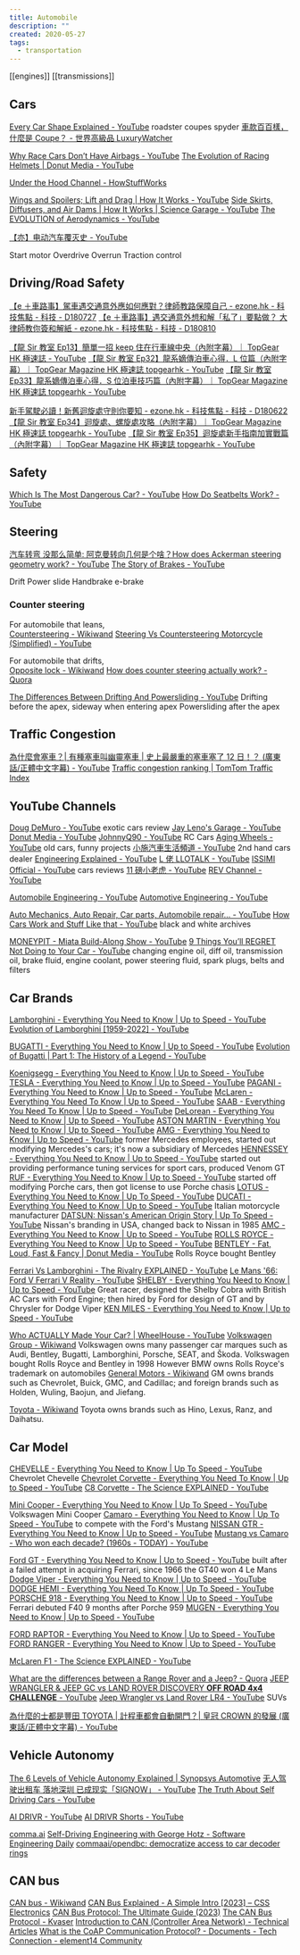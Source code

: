 ```yaml
---
title: Automobile
description: ""
created: 2020-05-27
tags:
  - transportation
---
```


[[engines]]
[[transmissions]]

## Cars

[Every Car Shape Explained - YouTube](https://www.youtube.com/watch?v=UmoGULPLPOc)
roadster
coupes
spyder
[車款百百樣，什麼是 Coupe？ - 世界高級品 LuxuryWatcher](https://www.luxurywatcher.com/zh-Hant/article/24316)

[Why Race Cars Don’t Have Airbags - YouTube](https://www.youtube.com/watch?v=c0qbw_AGCkw)
[The Evolution of Racing Helmets | Donut Media - YouTube](https://www.youtube.com/watch?v=l-tNQiZgOuI)

[Under the Hood Channel - HowStuffWorks](http://auto.howstuffworks.com/under-the-hood-channel.htm)

[Wings and Spoilers; Lift and Drag | How It Works - YouTube](https://www.youtube.com/watch?v=AXjiThF1LXU)
[Side Skirts, Diffusers, and Air Dams | How It Works | Science Garage - YouTube](https://www.youtube.com/watch?v=Woq-nl9QyfQ)
[The EVOLUTION of Aerodynamics - YouTube](https://www.youtube.com/watch?v=OnUFE0Uqd80)

[【亦】电动汽车覆灭史 - YouTube](https://www.youtube.com/watch?v=g6cWaOqIguo)

Start motor
Overdrive
Overrun
Traction control

## Driving/Road Safety

[【e ＋車路事】駕車遇交通意外應如何應對？律師教路保障自己 - ezone.hk - 科技焦點 - 科技 - D180727](https://ezone.ulifestyle.com.hk/article/2124744/【e＋車路事】駕車遇交通意外應如何應對？律師教路保障自己)
[【e ＋車路事】遇交通意外想和解「私了」要點做？ 大律師教你簽和解紙 - ezone.hk - 科技焦點 - 科技 - D180810](https://ezone.ulifestyle.com.hk/article/2125126/【e＋車路事】遇交通意外想和解「私了」要點做？%20大律師教你簽和解紙!)

[【龍 Sir 教室 Ep13】簡單一招 keep 住在行車線中央（內附字幕）｜ TopGear HK 極速誌 - YouTube](https://www.youtube.com/watch?v=B0zvlv9bemQ)
[【龍 Sir 教室 Ep32】龍系嫡傳泊車心得．L 位篇（內附字幕）｜ TopGear Magazine HK 極速誌 topgearhk - YouTube](https://www.youtube.com/watch?v=Qv2s2QR96Lo)
[【龍 Sir 教室 Ep33】龍系嫡傳泊車心得．S 位泊車技巧篇（內附字幕）｜ TopGear Magazine HK 極速誌 topgearhk - YouTube](https://www.youtube.com/watch?v=S0HxJ92E0oU)

[新手駕駛必讀！新舊迴旋處守則你要知 - ezone.hk - 科技焦點 - 科技 - D180622](https://ezone.ulifestyle.com.hk/article/2100334/新手駕駛必讀！新舊迴旋處守則你要知)
[【龍 Sir 教室 Ep34】迴旋處、螺旋處攻略（內附字幕）｜ TopGear Magazine HK 極速誌 topgearhk - YouTube](https://www.youtube.com/watch?v=SizKyh9Njyk)
[【龍 Sir 教室 Ep35】迴旋處新手指南加實戰篇（內附字幕）｜ TopGear Magazine HK 極速誌 topgearhk - YouTube](https://www.youtube.com/watch?v=tmfbVL5mrW4)

## Safety

[Which Is The Most Dangerous Car? - YouTube](https://www.youtube.com/watch?v=dmPvGi4s9bg)
[How Do Seatbelts Work? - YouTube](https://www.youtube.com/watch?v=n3ncfcGMo50)

## Steering

[汽车转弯 没那么简单: 阿克曼转向几何是个啥？How does Ackerman steering geometry work? - YouTube](https://www.youtube.com/watch?v=8AimxDPWKcM)
[The Story of Brakes - YouTube](https://www.youtube.com/watch?v=Z-F3NDGeu2s)

Drift
Power slide
Handbrake
e-brake

### Counter steering

For automobile that leans,  
[Countersteering - Wikiwand](https://www.wikiwand.com/en/Countersteering)
[Steering Vs Countersteering Motorcycle (Simplified) - YouTube](https://www.youtube.com/watch?v=K7YyV92Er8Y)

For automobile that drifts,  
[Opposite lock - Wikiwand](https://www.wikiwand.com/en/Opposite_lock)
[How does counter steering actually work? - Quora](https://www.quora.com/How-does-counter-steering-actually-work)

[The Differences Between Drifting And Powersliding - YouTube](https://www.youtube.com/watch?v=p-0iWdUtiug)
Drifting before the apex, sideway when entering apex
Powersliding after the apex

## Traffic Congestion

[為什麼會塞車？| 有種塞車叫幽靈塞車 | 史上最嚴重的塞車塞了 12 日！？ (廣東話/正體中文字幕) - YouTube](https://www.youtube.com/watch?v=gypL2TZzL50)
[Traffic congestion ranking | TomTom Traffic Index](https://www.tomtom.com/en_gb/traffic-index/ranking/)

## YouTube Channels

[Doug DeMuro - YouTube](https://www.youtube.com/channel/UCsqjHFMB_JYTaEnf_vmTNqg) exotic cars review
[Jay Leno's Garage - YouTube](https://www.youtube.com/user/JayLenosGarage)
[Donut Media - YouTube](https://www.youtube.com/channel/UCL6JmiMXKoXS6bpP1D3bk8g)
[JohnnyQ90 - YouTube](https://www.youtube.com/channel/UCfCKUsN2HmXfjiOJc7z7xBw) RC Cars
[Aging Wheels - YouTube](https://www.youtube.com/user/agingwheels) old cars, funny projects
[小施汽車生活頻道 - YouTube](https://www.youtube.com/channel/UCee8oHYP2XfJRAChLjq-x5g) 2nd hand cars dealer
[Engineering Explained - YouTube](https://www.youtube.com/user/EngineeringExplained)
[L 佬 LLOTALK - YouTube](https://www.youtube.com/channel/UCmJlEhw5Z37BMo2w23YRasA)
[ISSIMI Official - YouTube](https://www.youtube.com/c/ISSIMIOfficial/) cars reviews
[11 磅小老虎 - YouTube](https://www.youtube.com/channel/UCEuW4cFBWFPrZ898D9rgrhw/featured)
[REV Channel - YouTube](https://www.youtube.com/c/REVChannelhk)

[Automobile Engineering - YouTube](https://www.youtube.com/playlist?list=PLuUdFsbOK_8rJsh_osoqVKfIRUkb8-rOg)
[Automotive Engineering - YouTube](https://www.youtube.com/playlist?list=PLpw4kOpfNU9bTCpLAf2mM-SpjpcKpnnPu)

[Auto Mechanics, Auto Repair, Car parts, Automobile repair... - YouTube](https://www.youtube.com/playlist?list=PLCED11EACAE477F6C)
[How Cars Work and Stuff Like that - YouTube](https://www.youtube.com/playlist?list=PLI7lqC4ZBnInJOAwogQJtSq4UQu69Pjj4) black and white archives

[MONEYPIT - Miata Build-Along Show - YouTube](https://www.youtube.com/playlist?list=PLFl907chpCa4WmBZlSv2FfWTiFAwvUeT6)
[9 Things You’ll REGRET Not Doing to Your Car - YouTube](https://www.youtube.com/watch?v=WBxqiUhadyY) changing engine oil, diff oil, transmission oil, brake fluid, engine coolant, power steering fluid, spark plugs, belts and filters

## Car Brands

[Lamborghini - Everything You Need to Know | Up to Speed - YouTube](https://www.youtube.com/watch?v=kvCHcrzLL8I)
[Evolution of Lamborghini [1959-2022] - YouTube](https://www.youtube.com/watch?v=hkspsIwUAZU)

[BUGATTI - Everything You Need to Know | Up to Speed - YouTube](https://www.youtube.com/watch?v=WcgFiDGJDD0)
[Evolution of Bugatti | Part 1: The History of a Legend - YouTube](https://www.youtube.com/watch?v=869o7z1X2B0)

[Koenigsegg - Everything You Need to Know | Up to Speed - YouTube](https://www.youtube.com/watch?v=x5wvr5wlJdI)
[TESLA - Everything You Need to Know | Up to Speed - YouTube](https://www.youtube.com/watch?v=b1gIqVsRoaw)
[PAGANI - Everything You Need to Know | Up to Speed - YouTube](https://www.youtube.com/watch?v=gVmV3vf6lbg)
[McLaren - Everything You Need To Know | Up to Speed - YouTube](https://www.youtube.com/watch?v=nvJHZ6x31hk)
[SAAB - Everything You Need To Know | Up to Speed - YouTube](https://www.youtube.com/watch?v=s4lwmd9lKfQ)
[DeLorean - Everything You Need to Know | Up to Speed - YouTube](https://www.youtube.com/watch?v=dZwpPs47DIU)
[ASTON MARTIN - Everything You Need to Know | Up to Speed - YouTube](https://www.youtube.com/watch?v=32SxD9cdKoY)
[AMG - Everything You Need to Know | Up to Speed - YouTube](https://www.youtube.com/watch?v=U8YjuAMb6e0) former Mercedes employees, started out modifying Mercedes's cars; it's now a subsidiary of Mercedes
[HENNESSEY - Everything You Need to Know | Up to Speed - YouTube](https://www.youtube.com/watch?v=ReUE7rUVgQA) started out providing performance tuning services for sport cars, produced Venom GT
[RUF - Everything You Need to Know | Up to Speed - YouTube](https://www.youtube.com/watch?v=moizw9T7sSQ) started off modifying Porche cars, then got license to use Porche chasis
[LOTUS - Everything You Need to Know | Up To Speed - YouTube](https://www.youtube.com/watch?v=e3EfNfE8pCU)
[DUCATI - Everything You Need to Know | Up to Speed - YouTube](https://www.youtube.com/watch?v=kQKIuMWIIjA) Italian motorcycle manufacturer
[DATSUN: Nissan's American Origin Story | Up To Speed - YouTube](https://www.youtube.com/watch?v=soKeg_3PGeI) Nissan's branding in USA, changed back to Nissan in 1985
[AMC - Everything You Need to Know | Up to Speed - YouTube](https://www.youtube.com/watch?v=_lbjGtYJ9zw)
[ROLLS ROYCE - Everything You Need to Know | Up to Speed - YouTube](https://www.youtube.com/watch?v=cPn_M0m-_xg)
[BENTLEY - Fat, Loud, Fast & Fancy | Donut Media - YouTube](https://www.youtube.com/watch?v=hkwvOP6AxLo) Rolls Royce bought Bentley

[Ferrari Vs Lamborghini - The Rivalry EXPLAINED - YouTube](https://www.youtube.com/watch?v=e90dZUUSG-M)
[Le Mans '66: Ford V Ferrari V Reality - YouTube](https://www.youtube.com/watch?v=eYVzwR_RKCE)
[SHELBY - Everything You Need to Know | Up to Speed - YouTube](https://www.youtube.com/watch?v=oxN9MOYc7LY)
Great racer, designed the Shelby Cobra with British AC Cars with Ford Engine; then hired by Ford for design of GT and by Chrysler for Dodge Viper
[KEN MILES - Everything You Need to Know | Up to Speed - YouTube](https://www.youtube.com/watch?v=aE0gq9KxHOw)

[Who ACTUALLY Made Your Car? | WheelHouse - YouTube](https://www.youtube.com/watch?v=pBs9bpIFNgg&feature=emb_rel_pause)
[Volkswagen Group - Wikiwand](https://www.wikiwand.com/en/Volkswagen_Group#/Operations)
Volkswagen owns many passenger car marques such as Audi, Bentley, Bugatti, Lamborghini, Porsche, SEAT, and Škoda.
Volkswagen bought Rolls Royce and Bentley in 1998
However BMW owns Rolls Royce's trademark on automobiles
[General Motors - Wikiwand](https://www.wikiwand.com/en/General_Motors)
GM owns brands such as Chevrolet, Buick, GMC, and Cadillac; and foreign brands such as Holden, Wuling, Baojun, and Jiefang.

[Toyota - Wikiwand](https://www.wikiwand.com/en/Toyota)
Toyota owns brands such as Hino, Lexus, Ranz, and Daihatsu.

## Car Model

[CHEVELLE - Everything You Need to Know | Up To Speed - YouTube](https://www.youtube.com/watch?v=u5ycYVGmKmk) Chevrolet Chevelle
[Chevrolet Corvette - Everything You Need To Know | Up to Speed - YouTube](https://www.youtube.com/watch?v=jfASBwlxujY)
[C8 Corvette - The Science EXPLAINED - YouTube](https://www.youtube.com/watch?v=P3drHwiSyc4)

[Mini Cooper - Everything You Need to Know | Up To Speed - YouTube](https://www.youtube.com/watch?v=NMBAus7C8gQ) Volkswagen Mini Cooper
[Camaro - Everything You Need to Know | Up To Speed - YouTube](https://www.youtube.com/watch?v=I658CGLf8D4) to compete with the Ford's Mustang
[NISSAN GTR - Everything You Need to Know | Up to Speed - YouTube](https://www.youtube.com/watch?v=pfaDYkeHd-4)
[Mustang vs Camaro - Who won each decade? (1960s - TODAY) - YouTube](https://www.youtube.com/watch?v=9JL3XxbL4Sw)

[Ford GT - Everything You Need to Know | Up to Speed - YouTube](https://www.youtube.com/watch?v=ZtomsRAtRWc) built after a failed attempt in acquiring Ferrari, since 1966 the GT40 won 4 Le Mans
[Dodge Viper - Everything You Need to Know | Up to Speed - YouTube](https://www.youtube.com/watch?v=CQlD2e5Dc7U)
[DODGE HEMI - Everything You Need To Know | Up To Speed - YouTube](https://www.youtube.com/watch?v=YEhTVtSzZ6c&t=124s)
[PORSCHE 918 - Everything You Need to Know | Up to Speed - YouTube](https://www.youtube.com/watch?v=71IZrz12RFA) Ferrari debuted F40 9 months after Porche 959
[MUGEN - Everything You Need to Know | Up to Speed - YouTube](https://www.youtube.com/watch?v=lJSo8pMQM6s)

[FORD RAPTOR - Everything You Need to Know | Up to Speed - YouTube](https://www.youtube.com/watch?v=55jf23CdvhQ)
[FORD RANGER - Everything You Need to Know | Up to Speed - YouTube](https://www.youtube.com/watch?v=-JfY7UyeY44)

[McLaren F1 - The Science EXPLAINED - YouTube](https://www.youtube.com/watch?v=BdNKDsBj6oI)

[What are the differences between a Range Rover and a Jeep? - Quora](https://www.quora.com/What-are-the-differences-between-a-Range-Rover-and-a-Jeep)
[JEEP WRANGLER & JEEP GC vs LAND ROVER DISCOVERY **OFF ROAD 4x4 CHALLENGE** - YouTube](https://www.youtube.com/watch?v=NVstDjW102g)
[Jeep Wrangler vs Land Rover LR4 - YouTube](https://www.youtube.com/watch?v=1fNns01ONkU) SUVs

[為什麼的士都是豐田 TOYOTA | 計程車都會自動開門？| 皇冠 CROWN 的發展 (廣東話/正體中文字幕) - YouTube](https://www.youtube.com/watch?v=Yh32zfldpVA)

## Vehicle Autonomy

[The 6 Levels of Vehicle Autonomy Explained | Synopsys Automotive](https://www.synopsys.com/automotive/autonomous-driving-levels.html)
[无人驾驶出租车 落地深圳 已成现实「SIGNOW」 - YouTube](https://www.youtube.com/watch?v=NQHLx2U8HU0)
[The Truth About Self Driving Cars - YouTube](https://www.youtube.com/watch?v=d5TiaIYdug4)

[AI DRIVR - YouTube](https://www.youtube.com/%40AIDRIVR)
[AI DRIVR Shorts - YouTube](https://www.youtube.com/%40AIDRIVRShorts)

[comma.ai](https://comma.ai/)
[Self-Driving Engineering with George Hotz - Software Engineering Daily](https://softwareengineeringdaily.com/2018/08/08/self-driving-engineering-with-george-hotz/)
[commaai/opendbc: democratize access to car decoder rings](https://github.com/commaai/opendbc)

## CAN bus

[CAN bus - Wikiwand](https://www.wikiwand.com/en/CAN_bus)
[CAN Bus Explained - A Simple Intro [2023] – CSS Electronics](https://www.csselectronics.com/pages/can-bus-simple-intro-tutorial)
[CAN Bus Protocol: The Ultimate Guide (2023)](https://www.autopi.io/blog/can-bus-explained/)
[The CAN Bus Protocol - Kvaser](https://www.kvaser.com/about-can/the-can-protocol/)
[Introduction to CAN (Controller Area Network) - Technical Articles](https://www.allaboutcircuits.com/technical-articles/introduction-to-can-controller-area-network/)
[What is the CoAP Communication Protocol? - Documents - Tech Connection - element14 Community](https://community.element14.com/learn/learning-center/the-tech-connection/w/documents/3831/what-is-the-coap-communication-protocol)
